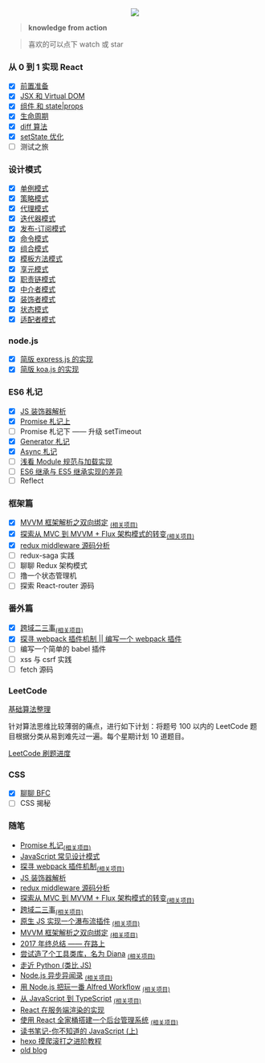 <div align="center">
  <img src="http://oqhtscus0.bkt.clouddn.com/2e172dced41f13fc3e9a4a481bb012d4.jpg-200">
</div>

> **knowledge from action**

> 喜欢的可以点下 watch 或 star

### 从 0 到 1 实现 React

- [x] [前置准备](https://github.com/MuYunyun/blog/blob/master/BasicSkill/从0到1实现React/0.前置准备.md)
- [x] [JSX 和 Virtual DOM](https://github.com/MuYunyun/blog/blob/master/BasicSkill/从0到1实现React/1.JSX%20%E5%92%8C%20%E8%99%9A%E6%8B%9F%20DOM.md)
- [x] [组件 和 state|props](https://github.com/MuYunyun/blog/blob/master/BasicSkill/%E4%BB%8E0%E5%88%B01%E5%AE%9E%E7%8E%B0React/2.%E7%BB%84%E4%BB%B6%E5%92%8C%20state%7Cprops.md)
- [x] [生命周期](https://github.com/MuYunyun/blog/blob/master/BasicSkill/%E4%BB%8E0%E5%88%B01%E5%AE%9E%E7%8E%B0React/3.生命周期.md)
- [x] [diff 算法](https://github.com/MuYunyun/blog/issues/26)
- [x] [setState 优化](https://github.com/MuYunyun/blog/blob/master/BasicSkill/%E4%BB%8E0%E5%88%B01%E5%AE%9E%E7%8E%B0React/5.setState.md)
- [ ] 测试之旅

### 设计模式

- [x] [单例模式](https://github.com/MuYunyun/blog/blob/master/BasicSkill/设计模式/单例模式.md)
- [x] [策略模式](https://github.com/MuYunyun/blog/blob/master/BasicSkill/设计模式/策略模式.md)
- [x] [代理模式](https://github.com/MuYunyun/blog/blob/master/BasicSkill/设计模式/代理模式.md)
- [x] [迭代器模式](https://github.com/MuYunyun/blog/blob/master/BasicSkill/设计模式/迭代器模式.md)
- [x] [发布-订阅模式](https://github.com/MuYunyun/blog/blob/master/BasicSkill/设计模式/发布订阅模式.md)
- [x] [命令模式](https://github.com/MuYunyun/blog/blob/master/BasicSkill/设计模式/命令模式.md)
- [x] [组合模式](https://github.com/MuYunyun/blog/blob/master/BasicSkill/设计模式/组合模式.md)
- [x] [模板方法模式](https://github.com/MuYunyun/blog/blob/master/BasicSkill/设计模式/模板方法模式.md)
- [x] [享元模式](https://github.com/MuYunyun/blog/blob/master/BasicSkill/设计模式/享元模式.md)
- [x] [职责链模式](https://github.com/MuYunyun/blog/blob/master/BasicSkill/设计模式/职责链模式.md)
- [x] [中介者模式](https://github.com/MuYunyun/blog/blob/master/BasicSkill/设计模式/中介者模式.md)
- [x] [装饰者模式](https://github.com/MuYunyun/blog/blob/master/BasicSkill/设计模式/装饰者模式.md)
- [x] [状态模式](https://github.com/MuYunyun/blog/blob/master/BasicSkill/设计模式/状态模式.md)
- [x] [适配者模式](https://github.com/MuYunyun/blog/blob/master/BasicSkill/设计模式/适配者模式.md)

### node.js

- [x] [简版 express.js 的实现](https://github.com/MuYunyun/blog/blob/master/BasicSkill/node/%E7%AE%80%E7%89%88%20express.js%20%E7%9A%84%E5%AE%9E%E7%8E%B0.md)
- [x] [简版 koa.js 的实现](https://github.com/MuYunyun/blog/blob/master/BasicSkill/node/%E7%AE%80%E7%89%88%20koa%20%E7%9A%84%E5%AE%9E%E7%8E%B0.md)

### ES6 札记

- [x] [JS 装饰器解析](https://github.com/MuYunyun/blog/issues/17)
- [x] [Promise 札记上](https://github.com/MuYunyun/blog/blob/master/BasicSkill/readES6/Promise札记.md)
- [ ] Promise 札记下 —— 升级 setTimeout
- [x] [Generator 札记](https://github.com/MuYunyun/blog/blob/master/BasicSkill/readES6/Generator札记.md)
- [x] [Async 札记](https://github.com/MuYunyun/blog/blob/master/BasicSkill/readES6/Async札记.md)
- [ ] [浅看 Module 规范与加载实现](https://github.com/MuYunyun/blog/blob/master/BasicSkill/readES6/模块.md)
- [ ] [ES6 继承与 ES5 继承实现的差异](https://github.com/MuYunyun/blog/blob/master/BasicSkill/readES6/继承.md)
- [ ] Reflect

### 框架篇

- [x] [MVVM 框架解析之双向绑定](https://github.com/MuYunyun/fe_cloud/issues/11) <sub>[(相关项目)](https://github.com/MuYunyun/mvvm)
- [x] [探索从 MVC 到 MVVM + Flux 架构模式的转变](https://github.com/MuYunyun/blog/issues/14)<sub>[(相关项目)](https://github.com/MuYunyun/stateManage)
- [x] [redux middleware 源码分析](https://github.com/MuYunyun/blog/issues/15)
- [ ] redux-saga 实践
- [ ] 聊聊 Redux 架构模式
- [ ] 撸一个状态管理机
- [ ] 探索 React-router 源码

### 番外篇

- [x] [跨域二三事](https://github.com/MuYunyun/fe_cloud/issues/13)<sub>[(相关项目)](https://github.com/MuYunyun/cross-domain)
- [x] [探寻 webpack 插件机制 || 编写一个 webpack 插件](https://github.com/MuYunyun/blog/issues/19)
- [ ] 编写一个简单的 babel 插件
- [ ] xss 与 csrf 实践
- [ ] fetch 源码

### LeetCode

[基础算法整理](https://github.com/MuYunyun/blog/blob/master/BasicSkill/算法/README.md)

针对算法思维比较薄弱的痛点，进行如下计划：将题号 100 以内的 LeetCode 题目根据分类从易到难先过一遍。每个星期计划 10 道题目。

[LeetCode 刷题进度](https://github.com/MuYunyun/blog/blob/master/LeetCode/README.md)

### CSS

- [x] [聊聊 BFC](https://github.com/MuYunyun/blog/blob/master/BasicSkill/css/聊聊BFC.md)
- [ ] CSS 揭秘

### 随笔

* [Promise 札记](https://github.com/MuYunyun/blog/issues/23)<sub>[(相关项目)](https://github.com/MuYunyun/repromise)
* [JavaScript 常见设计模式](https://github.com/MuYunyun/blog/issues/20)
* [探寻 webpack 插件机制](https://github.com/MuYunyun/blog/issues/19)<sub>[(相关项目)](https://github.com/MuYunyun/analyze-webpack-plugin)
* [JS 装饰器解析](https://github.com/MuYunyun/blog/issues/17)
* [redux middleware 源码分析](https://github.com/MuYunyun/blog/issues/15)
* [探索从 MVC 到 MVVM + Flux 架构模式的转变](https://github.com/MuYunyun/blog/issues/14)<sub>[(相关项目)](https://github.com/MuYunyun/stateManage)
* [跨域二三事](https://github.com/MuYunyun/fe_cloud/issues/13)<sub>[(相关项目)](https://github.com/MuYunyun/cross-domain)
* [原生 JS 实现一个瀑布流插件](https://github.com/MuYunyun/fe_cloud/issues/12) <sub>[(相关项目)](https://github.com/MuYunyun/waterfall)
* [MVVM 框架解析之双向绑定](https://github.com/MuYunyun/fe_cloud/issues/11) <sub>[(相关项目)](https://github.com/MuYunyun/mvvm)
* [2017 年终总结 —— 在路上](https://github.com/MuYunyun/fe_cloud/issues/10)
* [尝试造了个工具类库，名为 Diana](https://github.com/MuYunyun/blog/issues/9) <sub>[(相关项目)](https://github.com/MuYunyun/diana)
* [走近 Python (类比 JS)](https://github.com/MuYunyun/blog/issues/8)
* [Node.js 异步异闻录](https://github.com/MuYunyun/blog/issues/7)
<sub>[(相关项目)](https://github.com/MuYunyun/demos-of-node.js)
* [用 Node.js 把玩一番 Alfred Workflow](https://github.com/MuYunyun/blog/issues/6) <sub>[(相关项目)](https://github.com/MuYunyun/commonSearch)
* [从 JavaScript 到 TypeScript](https://github.com/MuYunyun/blog/issues/5)
<sub>[(相关项目)](https://github.com/MuYunyun/TypeScript)
* [React 在服务端渲染的实现](https://github.com/MuYunyun/blog/issues/4)
* [使用 React 全家桶搭建一个后台管理系统](https://github.com/MuYunyun/blog/issues/3)
<sub>[(相关项目)](https://github.com/MuYunyun/reactSPA)
* [读书笔记-你不知道的 JavaScript (上)](https://github.com/MuYunyun/blog/issues/2)
* [hexo 摸爬滚打之进阶教程](https://github.com/MuYunyun/blog/issues/1)
* [old blog](http://www.cnblogs.com/MuYunyun/)